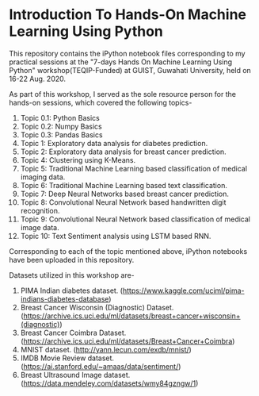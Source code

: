 # Introduction To Hands-On Machine Learning Using Python
This repository contains the iPython notebook files corresponding to my practical sessions at the "7-days Hands On Machine Learning Using Python" workshop(TEQIP-Funded) at GUIST, Guwahati University, held on 16-22 Aug. 2020.

As part of this workshop, I served as the sole resource person for the hands-on sessions, which covered the following topics-

1. Topic 0.1: Python Basics
2. Topic 0.2: Numpy Basics
3. Topic 0.3: Pandas Basics
4. Topic 1: Exploratory data analysis for diabetes prediction.
5. Topic 2: Exploratory data analysis for breast cancer prediction.
6. Topic 4: Clustering using K-Means.
7. Topic 5: Traditional Machine Learning based classification of medical imaging data.
8. Topic 6: Traditional Machine Learning based text classification.
9. Topic 7: Deep Neural Networks based breast cancer prediction.
10. Topic 8: Convolutional Neural Network based handwritten digit recognition.
11. Topic 9: Convolutional Neural Network based classification of medical image data.
12. Topic 10: Text Sentiment analysis using LSTM based RNN.

Corresponding to each of the topic mentioned above, iPython notebooks have been uploaded in this repository.

Datasets utilized in this workshop are-

1. PIMA Indian diabetes dataset. (https://www.kaggle.com/uciml/pima-indians-diabetes-database)
2. Breast Cancer Wisconsin (Diagnostic) Dataset. (https://archive.ics.uci.edu/ml/datasets/breast+cancer+wisconsin+(diagnostic))
3. Breast Cancer Coimbra Dataset. (https://archive.ics.uci.edu/ml/datasets/Breast+Cancer+Coimbra)
4. MNIST dataset. (http://yann.lecun.com/exdb/mnist/)
5. IMDB Movie Review dataset. (https://ai.stanford.edu/~amaas/data/sentiment/)
6. Breast Ultrasound Image dataset. (https://data.mendeley.com/datasets/wmy84gzngw/1)
